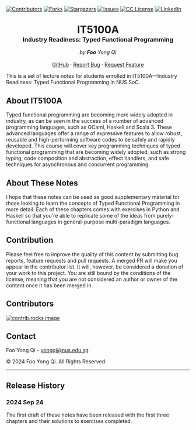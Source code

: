 
[![Contributors][contributors-shield]][contributors-url]
[![Forks][forks-shield]][forks-url]
[![Stargazers][stars-shield]][stars-url]
[![Issues][issues-shield]][issues-url]
[![CC License][license-shield]][license-url]
[![LinkedIn][linkedin-shield]][linkedin-url]



<!-- PROJECT LOGO -->
<br />
<div align="center">
<h1 style="margin-top:0px;margin-bottom: 0px" align="center">IT5100A</h1>
<h3 style="margin-top:0px">Industry Readiness: Typed Functional Programming</h3>


  <p align="center">
    <em>by <strong>Foo</strong> Yong Qi</em>
    <br />
    <br />
    <a href="https://github.com/yonggqiii/it5100a-notes">GitHub</a>
    ·
    <a href="https://github.com/yonggqiii/it5100a-notes/issues/new?labels=bug&template=bug-report---.md">Report Bug</a>
    ·
    <a href="https://github.com/yonggqiii/it5100a-notes/issues/new?labels=enhancement&template=feature-request---.md">Request Feature</a>
  </p>
</div>


This is a set of lecture notes for students enrolled in IT5100A&mdash;Industry Readiness: Typed Functional Programming in NUS SoC.

## About IT5100A
Typed functional programming are becoming more widely adopted in industry, as can be seen in the success of a number of advanced programming languages, such as OCaml, Haskell and Scala 3. These advanced languages offer a range of expressive features to allow robust, reusable and high-performing software codes to be safely and rapidly developed. This course will cover key programming techniques of typed functional programming that are becoming widely adopted, such as strong typing, code composition and abstraction, effect handlers, and safe techniques for asynchronous and concurrent programming.

## About These Notes
I hope that these notes can be used as good supplementary material for those looking to learn the concepts of Typed Functional Programming in more detail. Each of these chapters comes with exercises in Python and Haskell so that you're able to replicate some of the ideas from purely-functional languages in general-purpose multi-paradigm languages.

## Contribution
Please feel free to improve the quality of this content by submitting bug reports, feature requests and pull requests. A merged PR will make you appear in the contributor list. It will, however, be considered a donation of your work to this project. You are still bound by the conditions of the license, meaning that you are not considered an author or owner of the content once it has been merged in.

## Contributors
<a href="https://github.com/yonggqiii/it5100a-notes/graphs/contributors">
  <img src="https://contrib.rocks/image?repo=yonggqiii/it5100a-notes" alt="contrib.rocks image" />
</a>

## Contact
Foo Yong Qi - yongqi@nus.edu.sg

&copy; 2024 Foo Yong Qi. All Rights Reserved.

---

## Release History
### 2024 Sep 24
The first draft of these notes have been released with the first three chapters and their solutions to exercises completed.


[contributors-shield]: https://img.shields.io/github/contributors/yonggqiii/it5100a-notes.svg?style=for-the-badge
[contributors-url]: https://github.com/yonggqiii/it5100a-notes/graphs/contributors
[forks-shield]: https://img.shields.io/github/forks/yonggqiii/it5100a-notes.svg?style=for-the-badge
[forks-url]: https://github.com/yonggqiii/it5100a-notes/network/members
[stars-shield]: https://img.shields.io/github/stars/yonggqiii/it5100a-notes.svg?style=for-the-badge
[stars-url]: https://github.com/yonggqiii/it5100a-notes/stargazers
[issues-shield]: https://img.shields.io/github/issues/yonggqiii/it5100a-notes.svg?style=for-the-badge
[issues-url]: https://github.com/yonggqiii/it5100a-notes/issues
[license-shield]: https://img.shields.io/badge/LICENSE-NONE-aa5555?style=for-the-badge
[license-url]: https://github.com/yonggqiii/it5100a-notes/blob/master/LICENSE
[linkedin-shield]: https://img.shields.io/badge/-LinkedIn-black.svg?style=for-the-badge&logo=linkedin&colorB=555
[linkedin-url]: https://linkedin.com/in/fooyongqi

